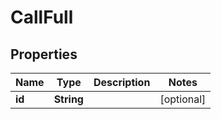 
# CallFull

## Properties
Name | Type | Description | Notes
------------ | ------------- | ------------- | -------------
**id** | **String** |  |  [optional]



